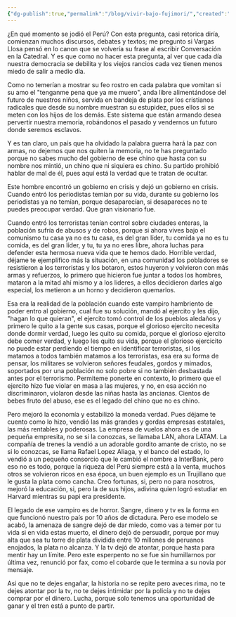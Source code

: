 ```yaml
---
{"dg-publish":true,"permalink":"/blog/vivir-bajo-fujimori/","created":"2024-07-18T21:18","updated":"2024-07-26T12:50"}
---
```


¿En qué momento se jodió el Perú? Con esta pregunta, casi retorica diría, comienzan muchos discursos, debates y textos; me pregunto si Vargas Llosa pensó en lo canon que se volvería su frase al escribir Conversación en la Catedral. Y es que como no hacer esta pregunta, al ver que cada día nuestra democracia se debilita y los viejos rancios cada vez tienen menos miedo de salir a medio día.

Como no temerían a mostrar su feo rostro en cada palabra que vomitan si su amo el "tenganme pena que ya me muero", anda libre alimentándose del futuro de nuestros niños, servida en bandeja de plata por los cristianos radicales que desde su nombre muestran su estupidez, pues ellos si se meten con los hijos de los demás. Este sistema que están armando desea pervertir nuestra memoria, robándonos el pasado y vendernos un futuro donde seremos esclavos.

Y es tan claro, un país que ha olvidado la palabra guerra hará la paz con armas, no dejemos que nos quiten la memoria, no te has preguntado porque no sabes mucho del gobierno de ese chino que hasta con su nombre nos mintió, un chino que ni siquiera es chino. Su partido prohibió hablar de mal de él, pues aquí está la verdad que te tratan de ocultar.

Este hombre encontró un gobierno en crisis y dejó un gobierno en crisis. Cuando entró los periodistas temían por su vida, durante su gobierno los periodistas ya no temían, porque desaparecían, si desapareces no te puedes preocupar verdad. Que gran visionario fue.

Cuando entró los terroristas tenían control sobre ciudades enteras, la población sufría de abusos y de robos, porque si ahora vives bajo el comunismo tu casa ya no es tu casa, es del gran líder, tu comida ya no es tu comida, es del gran líder, y tu, tu ya no eres libre, ahora luchas para defender esta hermosa nueva vida que te hemos dado. Horrible verdad, déjame te ejemplifico más la situación, en una comunidad los pobladores se resistieron a los terroristas y los botaron, estos huyeron y volvieron con más armas y refuerzos, lo primero que hicieron fue juntar a todos los hombres, mataron a la mitad ahí mismo y a los lideres, a ellos decidieron darles algo especial, los metieron a un horno y decidieron quemarlos. 

Esa era la realidad de la población cuando este vampiro hambriento de poder entro al gobierno, cual fue su solución, mandó al ejercito y les dijo, "hagan lo que quieran", el ejercito tomó control de los pueblos aledaños y primero le quito a la gente sus casas, porque el glorioso ejercito necesita donde dormir verdad, luego les quito su comida, porque el glorioso ejercito debe comer verdad, y luego les quito su vida, porque el glorioso ejercicito no puede estar perdiendo el tiempo en identificar terroristas, si los matamos a todos también matamos a los terroristas, esa era su forma de pensar, los militares se volvieron señores feudales, gordos y mimados, soportados por una población no solo pobre si no también desbastada antes por el terrorismo. Permiteme ponerte en contexto, lo primero que el ejercito hizo fue violar en masa a las mujeres, y no, en esa acción no discriminaron, violaron desde las niñas hasta las ancianas. Cientos de bebes fruto del abuso, ese es el legado del chino que no es chino.

Pero mejoró la economía y estabilizó la moneda verdad. Pues déjame te cuento como lo hizo, vendió las más grandes y gordas empresas estatales, las más rentables y poderosas. La empresa de vuelos ahora es de una pequeña empresita, no se si la conozcas, se llamaba LAN, ahora LATAM. La compañía de trenes la vendió a un adorable gordito amante de cristo, no se si lo conozcas, se llama Rafael Lopez Aliaga, y el banco del estado, lo vendió a un pequeño consorcio que le cambió el nombre a InterBank, pero eso no es todo, porque la riqueza del Perú siempre está a la venta, muchos otros se volvieron ricos en esa época, un buen ejemplo es un Trujillano que le gusta la plata como cancha. Creo fortunas, si, pero no para nosotros, mejoró la educación, si, pero la de sus hijos, adivina quien logró estudiar en Harvard mientras su papi era presidente.

El legado de ese vampiro es de horror. Sangre, dinero y tv es la forma en que funcionó nuestro país por 10 años de dictadura. Pero ese modelo se acabó, la amenaza de sangre dejó de dar miedo, como vas a temer por tu vida si en vida estas muerto, el dinero dejó de persuadir, porque por muy alta que sea tu torre de plata dividida entre 10 millones de peruanos enojados, la plata no alcanza. Y la tv dejó de atontar, porque hasta para mentir hay un límite. Pero este esperpento no se fue sin humillarnos por última vez, renunció por fax, como el cobarde que le termina a su novia por mensaje.

Asi que no te dejes engañar, la historia no se repite pero aveces rima, no te dejes atontar por la tv, no te dejes intimidar por la policía y no te dejes comprar por el dinero. Lucha, porque solo tenemos una oportunidad de ganar y el tren está a punto de partir.